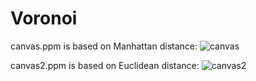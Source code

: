 # Voronoi

canvas.ppm is based on Manhattan distance:
![canvas](https://user-images.githubusercontent.com/48839784/206556010-bd371a5b-a594-474a-8bc7-d70123adffe6.png)

canvas2.ppm is based on Euclidean distance:
![canvas2](https://user-images.githubusercontent.com/48839784/206556331-1175da15-9366-4ba7-8a28-98f17e677aaf.png)
